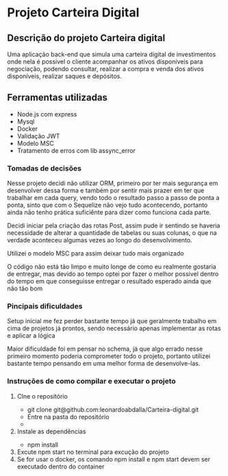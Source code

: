  <h1>Projeto Carteira Digital</h1>

<h2>Descrição do projeto Carteira digital</h2>
  <p>Uma aplicação back-end que simula uma carteira digital de investimentos onde nela é possivel o cliente acompanhar os ativos 
  disponiveis para negociação, podendo consultar, realizar a compra e venda dos ativos disponíveis, realizar saques e depósitos.</p>
  
<h2>Ferramentas utilizadas</h2>
<ul>
  <li>Node.js com express</li>
  <li>Mysql</li>
  <li>Docker</li>
  <li>Validação JWT</li>
  <li>Modelo MSC</li>
  <li>Tratamento de erros com lib assync_error</li>
</ul>

<h3>Tomadas de decisões</h3>

<p>Nesse projeto decidi não utilizar ORM, primeiro por ter mais segurança em desenvolver dessa forma e também por sentir mais prazer em ter que
trabalhar em cada query, vendo todo o resultado passo a passo de ponta a ponta, sinto que com o Sequelize não vejo tudo acontecendo, portanto ainda não 
tenho prática suficiênte para dizer como funciona cada parte. </p>
<p>Decidi iniciar pela criação das rotas Post, assim pude ir sentindo se haveria necessidade de alterar a quantidade de tabelas ou suas colunas,
o que na verdade aconteceu algumas vezes ao longo do desenvolvimento.<p>
<p>Utilizei o modelo MSC para assim deixar tudo mais organizado<p>
<p>O código não está tão limpo e muito longe de como eu realmente gostaria de entregar, mas devido ao tempo optei por fazer o melhor possivel dentro 
do tempo em que conseguisse entregar o resultado esperado ainda que não tão bom</p>

<h3>Pincipais dificuldades</h3>

<p>Setup inicial me fez perder bastante tempo já que geralmente trabalho em cima de projetos já prontos, sendo necessário
apenas implementar as rotas e aplicar a lógica<p>
<p>Maior dificuldade foi em pensar no schema, já que algo errado nesse primeiro momento poderia comprometer todo o projeto, portanto 
utilizei bastante tempo pensando em uma melhor forma de desenvolve-las.

<h3>Instruções de como compilar e executar o projeto</h3>

<ol>
 <li>Clne o repositório</li>
 <ul>
  <li>git clone git@github.com:leonardoabdalla/Carteira-digital.git</li>
  <li>Entre na pasta do repositório<li>
 </ul>
 <li>Instale as dependências</li>
 <ul>
  <li>npm install</li>
 </ul>
 <li>Excute npm start no terminal para excução do projeto</li>
 <li>Se for usar o docker, os comando npm install e npm start devem ser executado dentro do container</li>
</ol>

